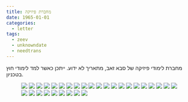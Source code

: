 ```yaml
---
title: מחברת פיזיקה
date: 1965-01-01
categories:
  - letter
tags:
  - zeev
  - unknowndate
  - needtrans
---
```


מחברת לימודי פיזיקה של סבא זאב, מתאריך לא ידוע. ייתכן כאשר למד לימודי חוץ בטכניון.

<figure class="half">
    <a  href="/pupko-papers/assets/images/1965-01-01-physics-notebook-03.jpg">
    <img src="/pupko-papers/assets/images/1965-01-01-physics-notebook-03.jpg"></a>
    <a  href="/pupko-papers/assets/images/1965-01-01-physics-notebook-04.jpg">
    <img src="/pupko-papers/assets/images/1965-01-01-physics-notebook-04.jpg"></a>
    <a  href="/pupko-papers/assets/images/1965-01-01-physics-notebook-05.jpg">
    <img src="/pupko-papers/assets/images/1965-01-01-physics-notebook-05.jpg"></a>
    <a  href="/pupko-papers/assets/images/1965-01-01-physics-notebook-06.jpg">
    <img src="/pupko-papers/assets/images/1965-01-01-physics-notebook-06.jpg"></a>
    <a  href="/pupko-papers/assets/images/1965-01-01-physics-notebook-07.jpg">
    <img src="/pupko-papers/assets/images/1965-01-01-physics-notebook-07.jpg"></a>
    <a  href="/pupko-papers/assets/images/1965-01-01-physics-notebook-08.jpg">
    <img src="/pupko-papers/assets/images/1965-01-01-physics-notebook-08.jpg"></a>
    <a  href="/pupko-papers/assets/images/1965-01-01-physics-notebook-09.jpg">
    <img src="/pupko-papers/assets/images/1965-01-01-physics-notebook-09.jpg"></a>
    <a  href="/pupko-papers/assets/images/1965-01-01-physics-notebook-10.jpg">
    <img src="/pupko-papers/assets/images/1965-01-01-physics-notebook-10.jpg"></a>
    <a  href="/pupko-papers/assets/images/1965-01-01-physics-notebook-11.jpg">
    <img src="/pupko-papers/assets/images/1965-01-01-physics-notebook-11.jpg"></a>
    <a  href="/pupko-papers/assets/images/1965-01-01-physics-notebook-12.jpg">
    <img src="/pupko-papers/assets/images/1965-01-01-physics-notebook-12.jpg"></a>
    <a  href="/pupko-papers/assets/images/1965-01-01-physics-notebook-13.jpg">
    <img src="/pupko-papers/assets/images/1965-01-01-physics-notebook-13.jpg"></a>
    <a  href="/pupko-papers/assets/images/1965-01-01-physics-notebook-14.jpg">
    <img src="/pupko-papers/assets/images/1965-01-01-physics-notebook-14.jpg"></a>
    <a  href="/pupko-papers/assets/images/1965-01-01-physics-notebook-15.jpg">
    <img src="/pupko-papers/assets/images/1965-01-01-physics-notebook-15.jpg"></a>
    <a  href="/pupko-papers/assets/images/1965-01-01-physics-notebook-16.jpg">
    <img src="/pupko-papers/assets/images/1965-01-01-physics-notebook-16.jpg"></a>
    <a  href="/pupko-papers/assets/images/1965-01-01-physics-notebook-17.jpg">
    <img src="/pupko-papers/assets/images/1965-01-01-physics-notebook-17.jpg"></a>
    <a  href="/pupko-papers/assets/images/1965-01-01-physics-notebook-18.jpg">
    <img src="/pupko-papers/assets/images/1965-01-01-physics-notebook-18.jpg"></a>
    <a  href="/pupko-papers/assets/images/1965-01-01-physics-notebook-19.jpg">
    <img src="/pupko-papers/assets/images/1965-01-01-physics-notebook-19.jpg"></a>
    <a  href="/pupko-papers/assets/images/1965-01-01-physics-notebook-20.jpg">
    <img src="/pupko-papers/assets/images/1965-01-01-physics-notebook-20.jpg"></a>
    <a  href="/pupko-papers/assets/images/1965-01-01-physics-notebook-21.jpg">
    <img src="/pupko-papers/assets/images/1965-01-01-physics-notebook-21.jpg"></a>
    <a  href="/pupko-papers/assets/images/1965-01-01-physics-notebook-22.jpg">
    <img src="/pupko-papers/assets/images/1965-01-01-physics-notebook-22.jpg"></a>
    <a  href="/pupko-papers/assets/images/1965-01-01-physics-notebook-23.jpg">
    <img src="/pupko-papers/assets/images/1965-01-01-physics-notebook-23.jpg"></a>
    <a  href="/pupko-papers/assets/images/1965-01-01-physics-notebook-24.jpg">
    <img src="/pupko-papers/assets/images/1965-01-01-physics-notebook-24.jpg"></a>
    <a  href="/pupko-papers/assets/images/1965-01-01-physics-notebook-25.jpg">
    <img src="/pupko-papers/assets/images/1965-01-01-physics-notebook-25.jpg"></a>
    <a  href="/pupko-papers/assets/images/1965-01-01-physics-notebook-26.jpg">
    <img src="/pupko-papers/assets/images/1965-01-01-physics-notebook-26.jpg"></a>
    <a  href="/pupko-papers/assets/images/1965-01-01-physics-notebook-27.jpg">
    <img src="/pupko-papers/assets/images/1965-01-01-physics-notebook-27.jpg"></a>
    <a  href="/pupko-papers/assets/images/1965-01-01-physics-notebook-28.jpg">
    <img src="/pupko-papers/assets/images/1965-01-01-physics-notebook-28.jpg"></a>
    <a  href="/pupko-papers/assets/images/1965-01-01-physics-notebook-29.jpg">
    <img src="/pupko-papers/assets/images/1965-01-01-physics-notebook-29.jpg"></a>
    <a  href="/pupko-papers/assets/images/1965-01-01-physics-notebook-30.jpg">
    <img src="/pupko-papers/assets/images/1965-01-01-physics-notebook-30.jpg"></a>
    <a  href="/pupko-papers/assets/images/1965-01-01-physics-notebook-31.jpg">
    <img src="/pupko-papers/assets/images/1965-01-01-physics-notebook-31.jpg"></a>
    <a  href="/pupko-papers/assets/images/1965-01-01-physics-notebook-32.jpg">
    <img src="/pupko-papers/assets/images/1965-01-01-physics-notebook-32.jpg"></a>
</figure>

